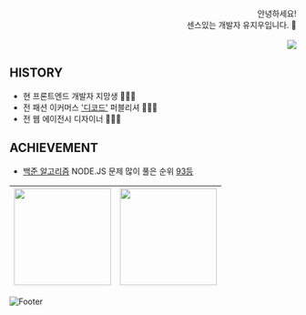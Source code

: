 <div align="right">
안녕하세요!
<br> 센스있는 개발자 유지우입니다. 💎
<br>
<br> <img src="https://hits.seeyoufarm.com/api/count/incr/badge.svg?url=https%3A%2F%2Fgithub.com%2Fyuziwoo&count_bg=%23A4B7F7&title_bg=%23829FFF&icon=github.svg&icon_color=%23FFFFFF&title=Github+%EB%B0%A9%EB%AC%B8%EC%9E%90&edge_flat=false">
</div>

## HISTORY
- 현 프론트엔드 개발자 지망생 🧑🏻‍🎓
- 전 패션 이커머스 ['디코드'](https://www.itsdcode.com/) 퍼블리셔 🧑🏻‍💻
- 전 웹 에이전시 디자이너 🧑🏻‍🎨

## ACHIEVEMENT
- [백준 알고리즘](https://www.acmicpc.net/user/yuziwoo) NODE.JS 문제 많이 풀은 순위 [93등](https://www.acmicpc.net/ranklist/language/17/1)

| <img src="https://github-readme-stats.vercel.app/api?username=yuziwoo&show_icons=true&theme=dark&count_private=true&custom_title=yuziwoo&bg_color=30,A5B4E8,BEB5E8&title_color=fff&text_color=fff&icon_color=fff" height="170"> | <img src="https://mazassumnida.wtf/api/v2/generate_badge?boj=yuziwoo" height="170"> |
| :---------------------------------------------------------------------------------------: | :---------------------------------------------------------------------------------------: | 

![Footer](https://capsule-render.vercel.app/api?type=waving&color=gradient&height=150&section=footer)
